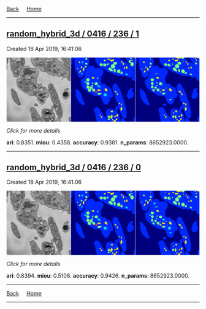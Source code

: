 
[Back](..)&nbsp;&nbsp;&nbsp;&nbsp;&nbsp;[Home](https://leapmanlab.github.io/snapshots)

---

<div class="summary"><a href="1"><h2>random_hybrid_3d / 0416 / 236 / 1</h2></a><p>Created 18 Apr 2019, 16:41:06
</p><a href="1"><img src="1/media/summary.png" align="center"></a><p>
<i>Click for more details</i>
</p></div>

**ari**: 0.8351. **miou**: 0.4358. **accuracy**: 0.9381. **n_params**: 8652923.0000. 

---

<div class="summary"><a href="0"><h2>random_hybrid_3d / 0416 / 236 / 0</h2></a><p>Created 18 Apr 2019, 16:41:06
</p><a href="0"><img src="0/media/summary.png" align="center"></a><p>
<i>Click for more details</i>
</p></div>

**ari**: 0.8394. **miou**: 0.5108. **accuracy**: 0.9426. **n_params**: 8652923.0000. 

---

[Back](..)&nbsp;&nbsp;&nbsp;&nbsp;&nbsp;[Home](https://leapmanlab.github.io/snapshots)

---